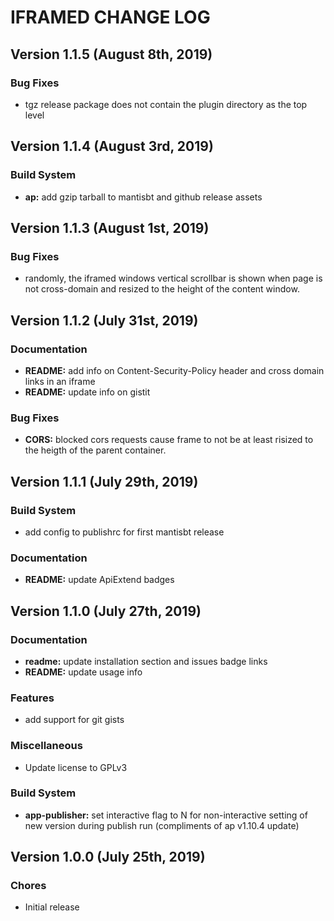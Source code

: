 # IFRAMED CHANGE LOG

## Version 1.1.5 (August 8th, 2019)

### Bug Fixes

- tgz release package does not contain the plugin directory as the top level

## Version 1.1.4 (August 3rd, 2019)

### Build System

- **ap:** add gzip tarball to mantisbt and github release assets

## Version 1.1.3 (August 1st, 2019)

### Bug Fixes

- randomly, the iframed windows vertical scrollbar is shown when page is not cross-domain and resized to the height of the content window.

## Version 1.1.2 (July 31st, 2019)

### Documentation

- **README:** add info on Content-Security-Policy header and cross domain links in an iframe
- **README:** update info on gistit

### Bug Fixes

- **CORS:** blocked cors requests cause frame to not be at least risized to the heigth of the parent container.

## Version 1.1.1 (July 29th, 2019)

### Build System

- add config to publishrc for first mantisbt release

### Documentation

- **README:** update ApiExtend badges

## Version 1.1.0 (July 27th, 2019)

### Documentation

- **readme:** update installation section and issues badge links
- **README:** update usage info

### Features

- add support for git gists

### Miscellaneous

- Update license to GPLv3

### Build System

- **app-publisher:** set interactive flag to N for non-interactive setting of new version during publish run (compliments of ap v1.10.4 update)

## Version 1.0.0 (July 25th, 2019)

### Chores

- Initial release

